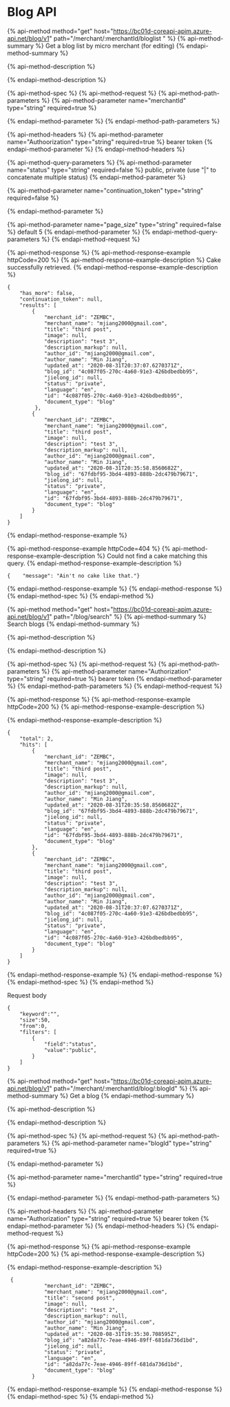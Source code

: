 # Blog API

{% api-method method="get" host="https://bc01d-coreapi-apim.azure-api.net/blog/v1" path="/merchant/:merchantId/bloglist " %}
{% api-method-summary %}
Get a blog list by micro merchant \(for editing\)
{% endapi-method-summary %}

{% api-method-description %}

{% endapi-method-description %}

{% api-method-spec %}
{% api-method-request %}
{% api-method-path-parameters %}
{% api-method-parameter name="merchantId" type="string" required=true %}

{% endapi-method-parameter %}
{% endapi-method-path-parameters %}

{% api-method-headers %}
{% api-method-parameter name="Authoorization" type="string" required=true %}
bearer token
{% endapi-method-parameter %}
{% endapi-method-headers %}

{% api-method-query-parameters %}
{% api-method-parameter name="status" type="string" required=false %}
public, private \(use "\|" to concatenate multiple status\) 
{% endapi-method-parameter %}

{% api-method-parameter name="continuation\_token" type="string" required=false %}

{% endapi-method-parameter %}

{% api-method-parameter name="page\_size" type="string" required=false %}
default 5
{% endapi-method-parameter %}
{% endapi-method-query-parameters %}
{% endapi-method-request %}

{% api-method-response %}
{% api-method-response-example httpCode=200 %}
{% api-method-response-example-description %}
Cake successfully retrieved.
{% endapi-method-response-example-description %}

```
{
    "has_more": false,
    "continuation_token": null,
    "results": [
        {
            "merchant_id": "ZEMBC",
            "merchant_name": "mjiang2000@gmail.com",
            "title": "third post",
            "image": null,
            "description": "test 3",
            "description_markup": null,
            "author_id": "mjiang2000@gmail.com",
            "author_name": "Min Jiang",
            "updated_at": "2020-08-31T20:37:07.6270371Z",
            "blog_id": "4c087f05-270c-4a60-91e3-426bdbedbb95",
            "jielong_id": null,
            "status": "private",
            "language": "en",
            "id": "4c087f05-270c-4a60-91e3-426bdbedbb95",
            "document_type": "blog"
         },
        {
            "merchant_id": "ZEMBC",
            "merchant_name": "mjiang2000@gmail.com",
            "title": "third post",
            "image": null,
            "description": "test 3",
            "description_markup": null,
            "author_id": "mjiang2000@gmail.com",
            "author_name": "Min Jiang",
            "updated_at": "2020-08-31T20:35:58.8560682Z",
            "blog_id": "67fdbf95-3bd4-4893-888b-2dc479b79671",
            "jielong_id": null,
            "status": "private",
            "language": "en",
            "id": "67fdbf95-3bd4-4893-888b-2dc479b79671",
            "document_type": "blog"
        }
    ]
}
```
{% endapi-method-response-example %}

{% api-method-response-example httpCode=404 %}
{% api-method-response-example-description %}
Could not find a cake matching this query.
{% endapi-method-response-example-description %}

```
{    "message": "Ain't no cake like that."}
```
{% endapi-method-response-example %}
{% endapi-method-response %}
{% endapi-method-spec %}
{% endapi-method %}

{% api-method method="get" host="https://bc01d-coreapi-apim.azure-api.net/blog/v1" path="/blog/search" %}
{% api-method-summary %}
Search blogs 
{% endapi-method-summary %}

{% api-method-description %}

{% endapi-method-description %}

{% api-method-spec %}
{% api-method-request %}
{% api-method-path-parameters %}
{% api-method-parameter name="Authorization" type="string" required=true %}
bearer token
{% endapi-method-parameter %}
{% endapi-method-path-parameters %}
{% endapi-method-request %}

{% api-method-response %}
{% api-method-response-example httpCode=200 %}
{% api-method-response-example-description %}

{% endapi-method-response-example-description %}

```
{
    "total": 2,
    "hits": [
        {
            "merchant_id": "ZEMBC",
            "merchant_name": "mjiang2000@gmail.com",
            "title": "third post",
            "image": null,
            "description": "test 3",
            "description_markup": null,
            "author_id": "mjiang2000@gmail.com",
            "author_name": "Min Jiang",
            "updated_at": "2020-08-31T20:35:58.8560682Z",
            "blog_id": "67fdbf95-3bd4-4893-888b-2dc479b79671",
            "jielong_id": null,
            "status": "private",
            "language": "en",
            "id": "67fdbf95-3bd4-4893-888b-2dc479b79671",
            "document_type": "blog"
        },
        {
            "merchant_id": "ZEMBC",
            "merchant_name": "mjiang2000@gmail.com",
            "title": "third post",
            "image": null,
            "description": "test 3",
            "description_markup": null,
            "author_id": "mjiang2000@gmail.com",
            "author_name": "Min Jiang",
            "updated_at": "2020-08-31T20:37:07.6270371Z",
            "blog_id": "4c087f05-270c-4a60-91e3-426bdbedbb95",
            "jielong_id": null,
            "status": "private",
            "language": "en",
            "id": "4c087f05-270c-4a60-91e3-426bdbedbb95",
            "document_type": "blog"
        }
    ]
}
```
{% endapi-method-response-example %}
{% endapi-method-response %}
{% endapi-method-spec %}
{% endapi-method %}

Request body

```text
{
    "keyword":"",
    "size":50,
    "from":0,
    "filters": [
        {
            "field":"status",
            "value":"public",
        }
    ]
}
```

{% api-method method="get" host="https://bc01d-coreapi-apim.azure-api.net/blog/v1" path="/merchant/:merchantId/blog/:blogId" %}
{% api-method-summary %}
Get a blog
{% endapi-method-summary %}

{% api-method-description %}

{% endapi-method-description %}

{% api-method-spec %}
{% api-method-request %}
{% api-method-path-parameters %}
{% api-method-parameter name="blogId" type="string" required=true %}

{% endapi-method-parameter %}

{% api-method-parameter name="merchantId" type="string" required=true %}

{% endapi-method-parameter %}
{% endapi-method-path-parameters %}

{% api-method-headers %}
{% api-method-parameter name="Authorization" type="string" required=true %}
bearer token
{% endapi-method-parameter %}
{% endapi-method-headers %}
{% endapi-method-request %}

{% api-method-response %}
{% api-method-response-example httpCode=200 %}
{% api-method-response-example-description %}

{% endapi-method-response-example-description %}

```
 {
            "merchant_id": "ZEMBC",
            "merchant_name": "mjiang2000@gmail.com",
            "title": "second post",
            "image": null,
            "description": "test 2",
            "description_markup": null,
            "author_id": "mjiang2000@gmail.com",
            "author_name": "Min Jiang",
            "updated_at": "2020-08-31T19:35:30.708595Z",
            "blog_id": "a82da77c-7eae-4946-89ff-681da736d1bd",
            "jielong_id": null,
            "status": "private",
            "language": "en",
            "id": "a82da77c-7eae-4946-89ff-681da736d1bd",
            "document_type": "blog"
        }
```
{% endapi-method-response-example %}
{% endapi-method-response %}
{% endapi-method-spec %}
{% endapi-method %}



